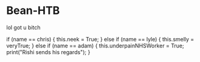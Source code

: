 # Bean-HTB


lol got u bitch

if (name == chris) {
  this.neek = True;
}
else if (name == lyle) {
  this.smelly = veryTrue;
}
else if (name == adam) {
  this.underpainNHSWorker = True;
  print("Rishi sends his regards");
}  
  
